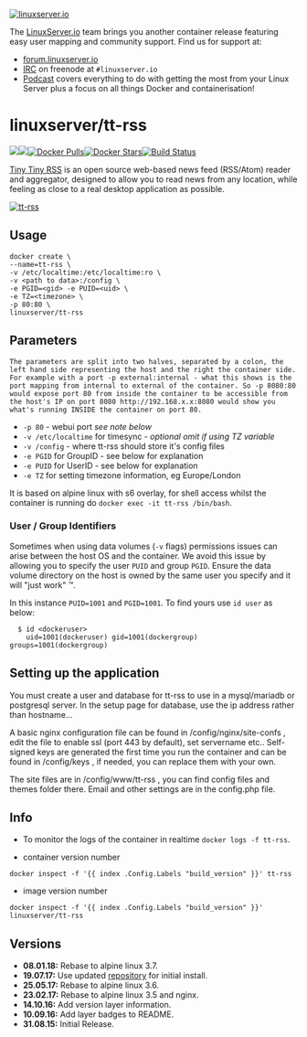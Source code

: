 [linuxserverurl]: https://linuxserver.io
[forumurl]: https://forum.linuxserver.io
[ircurl]: https://www.linuxserver.io/irc/
[podcasturl]: https://www.linuxserver.io/podcast/
[appurl]: https://tt-rss.org
[hub]: https://hub.docker.com/r/linuxserver/tt-rss/

[![linuxserver.io](https://raw.githubusercontent.com/linuxserver/docker-templates/master/linuxserver.io/img/linuxserver_medium.png)][linuxserverurl]

The [LinuxServer.io][linuxserverurl] team brings you another container release featuring easy user mapping and community support. Find us for support at:
* [forum.linuxserver.io][forumurl]
* [IRC][ircurl] on freenode at `#linuxserver.io`
* [Podcast][podcasturl] covers everything to do with getting the most from your Linux Server plus a focus on all things Docker and containerisation!

# linuxserver/tt-rss
[![](https://images.microbadger.com/badges/version/linuxserver/tt-rss.svg)](https://microbadger.com/images/linuxserver/tt-rss "Get your own version badge on microbadger.com")[![](https://images.microbadger.com/badges/image/linuxserver/tt-rss.svg)](https://microbadger.com/images/linuxserver/tt-rss "Get your own image badge on microbadger.com")[![Docker Pulls](https://img.shields.io/docker/pulls/linuxserver/tt-rss.svg)][hub][![Docker Stars](https://img.shields.io/docker/stars/linuxserver/tt-rss.svg)][hub][![Build Status](https://ci.linuxserver.io/buildStatus/icon?job=Docker-Builders/x86-64/x86-64-tt-rss)](https://ci.linuxserver.io/job/Docker-Builders/job/x86-64/job/x86-64-tt-rss/)

[Tiny Tiny RSS][appurl] is an open source web-based news feed (RSS/Atom) reader and aggregator, designed to allow you to read news from any location, while feeling as close to a real desktop application as possible.


[![tt-rss](https://raw.githubusercontent.com/linuxserver/docker-templates/master/linuxserver.io/img/tt-rss-banner.png)][appurl]

## Usage

```
docker create \
--name=tt-rss \
-v /etc/localtime:/etc/localtime:ro \
-v <path to data>:/config \
-e PGID=<gid> -e PUID=<uid> \
-e TZ=<timezone> \
-p 80:80 \
linuxserver/tt-rss
```

## Parameters

`The parameters are split into two halves, separated by a colon, the left hand side representing the host and the right the container side. 
For example with a port -p external:internal - what this shows is the port mapping from internal to external of the container.
So -p 8080:80 would expose port 80 from inside the container to be accessible from the host's IP on port 8080
http://192.168.x.x:8080 would show you what's running INSIDE the container on port 80.`


* `-p 80` - webui port *see note below*
* `-v /etc/localtime` for timesync - *optional* *omit if using TZ variable*
* `-v /config` - where tt-rss should store it's config files
* `-e PGID` for GroupID - see below for explanation
* `-e PUID` for UserID - see below for explanation
* `-e TZ` for setting timezone information, eg Europe/London 

It is based on alpine linux with s6 overlay, for shell access whilst the container is running do `docker exec -it tt-rss /bin/bash`.

### User / Group Identifiers

Sometimes when using data volumes (`-v` flags) permissions issues can arise between the host OS and the container. We avoid this issue by allowing you to specify the user `PUID` and group `PGID`. Ensure the data volume directory on the host is owned by the same user you specify and it will "just work" ™.

In this instance `PUID=1001` and `PGID=1001`. To find yours use `id user` as below:

```
  $ id <dockeruser>
    uid=1001(dockeruser) gid=1001(dockergroup) groups=1001(dockergroup)
```

## Setting up the application 

You must create a user and database for tt-rss to use in a mysql/mariadb or postgresql server. In the setup page for database, use the ip address rather than hostname...

A basic nginx configuration file can be found in /config/nginx/site-confs , edit the file to enable ssl (port 443 by default), set servername etc.. Self-signed keys are generated the first time you run the container and can be found in /config/keys , if needed, you can replace them with your own.

The site files are in /config/www/tt-rss , you can find config files and themes folder there. Email and other settings are in the config.php file.

## Info

* To monitor the logs of the container in realtime `docker logs -f tt-rss`.

* container version number 

`docker inspect -f '{{ index .Config.Labels "build_version" }}' tt-rss`

* image version number

`docker inspect -f '{{ index .Config.Labels "build_version" }}' linuxserver/tt-rss`


## Versions

+ **08.01.18:** Rebase to alpine linux 3.7.
+ **19.07.17:** Use updated [repository](https://git.tt-rss.org/git/tt-rss) for initial install.
+ **25.05.17:** Rebase to alpine linux 3.6.
+ **23.02.17:** Rebase to alpine linux 3.5 and nginx.
+ **14.10.16:** Add version layer information.
+ **10.09.16:** Add layer badges to README. 
+ **31.08.15:** Initial Release.
